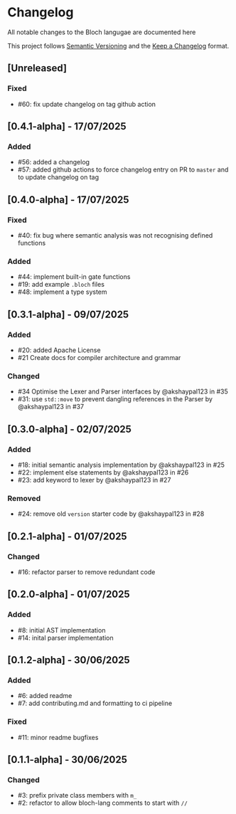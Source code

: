# Changelog

All notable changes to the Bloch langugae are documented here

This project follows [Semantic Versioning](https://semver.org/) and the [Keep a Changelog](https://keepachangelog.com/en/1.0.0/) format. 

## [Unreleased]
### Fixed
- #60: fix update changelog on tag github action 


## [0.4.1-alpha] - 17/07/2025
### Added 
- #56: added a changelog
- #57: added github actions to force changelog entry on PR to `master` and to update changelog on tag 

## [0.4.0-alpha] - 17/07/2025
### Fixed
- #40: fix bug where semantic analysis was not recognising defined functions

### Added
- #44: implement built-in gate functions
- #19: add example `.bloch` files
- #48: implement a type system

## [0.3.1-alpha] - 09/07/2025
### Added
- #20: added Apache License
- #21 Create docs for compiler architecture and grammar

### Changed
- #34 Optimise the Lexer and Parser interfaces by @akshaypal123 in #35
- #31: use `std::move` to prevent dangling references in the Parser by @akshaypal123 in #37

## [0.3.0-alpha] - 02/07/2025
### Added
- #18: initial semantic analysis implementation by @akshaypal123 in #25
- #22: implement else statements by @akshaypal123 in #26
- #23: add keyword to lexer by @akshaypal123 in #27

### Removed  
- #24: remove old `version` starter code by @akshaypal123 in #28

## [0.2.1-alpha] - 01/07/2025
### Changed
- #16: refactor parser to remove redundant code

## [0.2.0-alpha] - 01/07/2025
### Added
- #8: initial AST implementation 
- #14: inital parser implementation

## [0.1.2-alpha] - 30/06/2025
### Added
- #6: added readme
- #7: add contributing.md and formatting to ci pipeline

### Fixed
- #11: minor readme bugfixes

## [0.1.1-alpha] - 30/06/2025
### Changed
- #3: prefix private class members with `m_`
- #2: refactor to allow bloch-lang comments to start with `//`